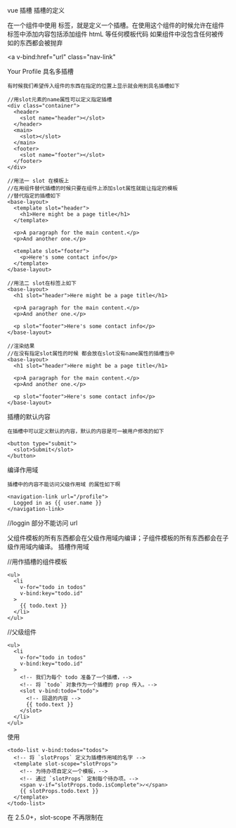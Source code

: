 vue 插槽
插槽的定义

在一个组件中使用 <slot>标签，就是定义一个插槽。在使用这个组件的时候允许在组件标签中添加内容包括添加组件 htmL 等任何模板代码
如果组件中没包含<slot>任何被传如的东西都会被抛弃

<a
  v-bind:href="url"
  class="nav-link"
>
  <slot></slot>
</a>

<navigation-link url="/profile">
  Your Profile
</navigation-link>
具名多插槽

    有时候我们希望传入组件的东西在指定的位置上显示就会用到具名插槽如下
```
//用slot元素的name属性可以定义指定插槽
<div class="container">
  <header>
    <slot name="header"></slot>
  </header>
  <main>
    <slot></slot>
  </main>
  <footer>
    <slot name="footer"></slot>
  </footer>
</div>

//用法一 slot 在模板上
//在用组件替代插槽的时候只要在组件上添加slot属性就能让指定的模板
//替代指定的插槽如下
<base-layout>
  <template slot="header">
    <h1>Here might be a page title</h1>
  </template>

  <p>A paragraph for the main content.</p>
  <p>And another one.</p>

  <template slot="footer">
    <p>Here's some contact info</p>
  </template>
</base-layout>

//用法二 slot在标签上如下
<base-layout>
  <h1 slot="header">Here might be a page title</h1>

  <p>A paragraph for the main content.</p>
  <p>And another one.</p>

  <p slot="footer">Here's some contact info</p>
</base-layout>

//渲染结果
//在没有指定slot属性的时候 都会放在slot没有name属性的插槽当中
<base-layout>
  <h1 slot="header">Here might be a page title</h1>

  <p>A paragraph for the main content.</p>
  <p>And another one.</p>

  <p slot="footer">Here's some contact info</p>
</base-layout>
```
插槽的默认内容

    在插槽中可以定义默认的内容，默认的内容是可一被用户修改的如下
```
<button type="submit">
  <slot>Submit</slot>
</button>
```
编译作用域

    插槽中的内容不能访问父级作用域 的属性如下啊
```
<navigation-link url="/profile">
  Logged in as {{ user.name }}
</navigation-link>
```
//loggin 部分不能访问 url

父组件模板的所有东西都会在父级作用域内编译；子组件模板的所有东西都会在子级作用域内编译。
插槽作用域

//用作插槽的组件模板
```
<ul>
  <li
    v-for="todo in todos"
    v-bind:key="todo.id"
  >
    {{ todo.text }}
  </li>
</ul>
```

//父级组件
```
<ul>
  <li
    v-for="todo in todos"
    v-bind:key="todo.id"
  >
    <!-- 我们为每个 todo 准备了一个插槽，-->
    <!-- 将 `todo` 对象作为一个插槽的 prop 传入。-->
    <slot v-bind:todo="todo">
      <!-- 回退的内容 -->
      {{ todo.text }}
    </slot>
  </li>
</ul>
```

使用
```
<todo-list v-bind:todos="todos">
  <!-- 将 `slotProps` 定义为插槽作用域的名字 -->
  <template slot-scope="slotProps">
    <!-- 为待办项自定义一个模板，-->
    <!-- 通过 `slotProps` 定制每个待办项。-->
    <span v-if="slotProps.todo.isComplete">✓</span>
    {{ slotProps.todo.text }}
  </template>
</todo-list>
```
在 2.5.0+，slot-scope 不再限制在 <template> 元素上使用，而可以用在插槽内的任何元素或组件上。

    解构语法

<todo-list v-bind:todos="todos">
  <template slot-scope="{ todo }">
    <span v-if="todo.isComplete">✓</span>
    {{ todo.text }}
  </template>
</todo-list>
```
